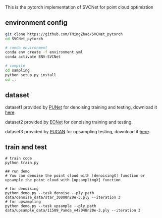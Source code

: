 This is the pytorch implementation of SVCNet for point cloud optimiztion

## environment config
```bash
git clone https://github.com/TMingZhao/SVCNet_pytorch
cd SVCNet_pytorch

# conda environment
conda env create -f environment.yml
conda activate ENV-SVCNet

# compile
cd sampling
python setup.py install
cd ..

```
## dataset ##

dataset1 provided by [PUNet](https://github.com/yulequan/PU-Net) for denoising training and testing, download it [here](https://drive.google.com/file/d/1R21MD1O6q8E7ANui8FR0MaABkKc30PG4/view?usp=sharing).

dataset2 provided by [ECNet](https://github.com/yulequan/EC-Net) for denoising training and testing.

dataset3 provided by [PUGAN](https://github.com/liruihui/PU-GAN) for upsampling testing, download it [here](https://drive.google.com/open?id=1BNqjidBVWP0_MUdMTeGy1wZiR6fqyGmC).



## train and test ##
```
# train code
python train.py 

## run demo
# You can denoise the point cloud with [denoisingX] function or upsample the point cloud with [upsamplingX] function

# for denoising
python demo.py --task denoise --ply_path data/denoise_data/star_30000n20e-3.ply --iteration 3
# for upsampling
python demo.py --task upsample --ply_path data/upsample_data/11509_Panda_v42048n20e-3.ply --iteration 3
```

